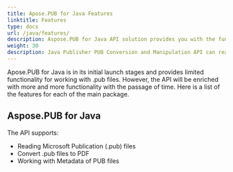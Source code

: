 ```yaml
---
title: Apose.PUB for Java Features
linktitle: Features
type: docs
url: /java/features/
description: Aspose.PUB for Java API solution provides you with the functionality to read Microsoft Publication (.pub) files and convert .pub files to PDF.
weight: 30
description: Java Publisher PUB Conversion and Manipulation API can read and convert Microsoft Publication files to PDF.
---
```


Apose.PUB for Java is in its initial launch stages and provides limited functionality for working with .pub files. However, the API will be enriched with more and more functionality with the passage of time. Here is a list of the features for each of the main package.
## **Aspose.PUB for Java**
The API supports:
 * Reading Microsoft Publication (.pub) files
 * Convert .pub files to PDF
 * Working with Metadata of PUB files
